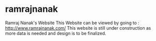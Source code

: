 # ramrajnanak
Ramraj Nanak's Website
This Website can be viewed by going to : http://www.ramrajnanak.com/
This website is still under construction as more data is needed and design is to be finalized.

